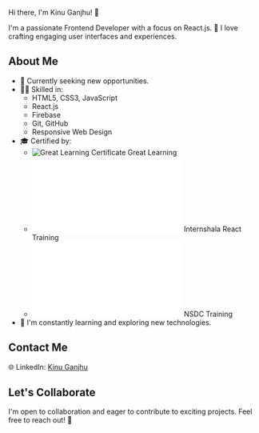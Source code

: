 Hi there, I'm Kinu Ganjhu! 👋

I'm a passionate Frontend Developer with a focus on React.js. 🚀 I love crafting engaging user interfaces and experiences.

## About Me

- 💼 Currently seeking new opportunities.
- 👨‍💻 Skilled in:
  - HTML5, CSS3, JavaScript
  - React.js
  - Firebase
  - Git, GitHub
  - Responsive Web Design
- 🎓 Certified by:
  - ![Great Learning Certificate](certificate_images/great_learning_certificate.png) Great Learning
  - ![Internshala React Training Certificate](certificate_images/react_training_certificate.pdf) Internshala React Training
  - ![NSDC Training Certificate](certificate_images/nsdc_training_certificate.pdf) NSDC Training
- 🌱 I'm constantly learning and exploring new technologies.

## Contact Me

🌐 LinkedIn: [Kinu Ganjhu](https://in.linkedin.com/in/kinu-ganjhu-ba38b2275)

## Let's Collaborate

I'm open to collaboration and eager to contribute to exciting projects. Feel free to reach out! 🤝

